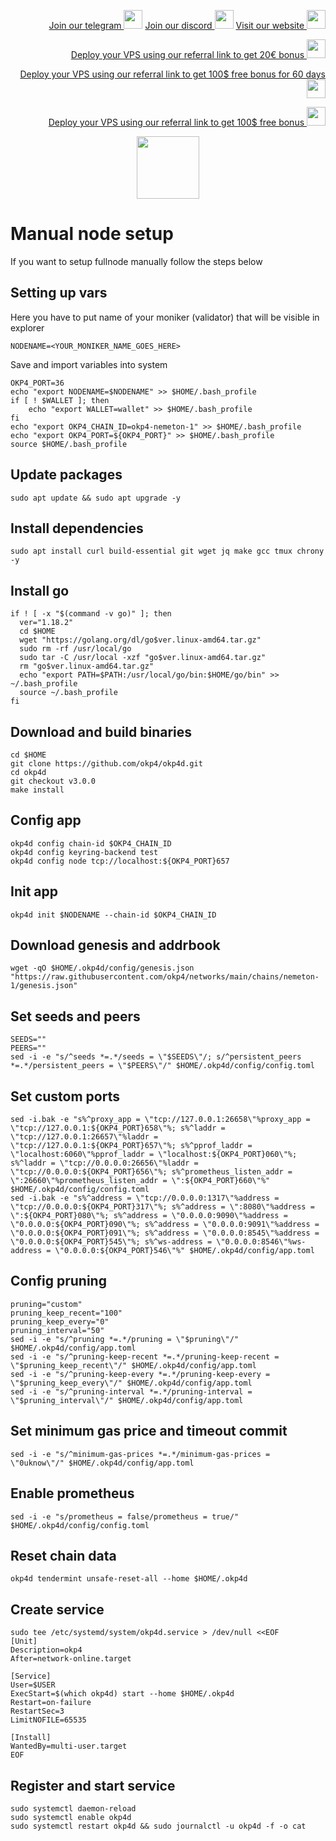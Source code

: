 <p style="font-size:14px" align="right">
<a href="https://t.me/kjnotes" target="_blank">Join our telegram <img src="https://user-images.githubusercontent.com/50621007/183283867-56b4d69f-bc6e-4939-b00a-72aa019d1aea.png" width="30"/></a>
<a href="https://discord.gg/JqQNcwff2e" target="_blank">Join our discord <img src="https://user-images.githubusercontent.com/50621007/176236430-53b0f4de-41ff-41f7-92a1-4233890a90c8.png" width="30"/></a>
<a href="https://kjnodes.com/" target="_blank">Visit our website <img src="https://user-images.githubusercontent.com/50621007/168689709-7e537ca6-b6b8-4adc-9bd0-186ea4ea4aed.png" width="30"/></a>
</p>

<p style="font-size:14px" align="right">
<a href="https://hetzner.cloud/?ref=y8pQKS2nNy7i" target="_blank">Deploy your VPS using our referral link to get 20€ bonus <img src="https://user-images.githubusercontent.com/50621007/174612278-11716b2a-d662-487e-8085-3686278dd869.png" width="30"/></a>
</p>
<p style="font-size:14px" align="right">
<a href="https://m.do.co/c/17b61545ca3a" target="_blank">Deploy your VPS using our referral link to get 100$ free bonus for 60 days <img src="https://user-images.githubusercontent.com/50621007/183284313-adf81164-6db4-4284-9ea0-bcb841936350.png" width="30"/></a>
</p>
<p style="font-size:14px" align="right">
<a href="https://www.vultr.com/?ref=7418642" target="_blank">Deploy your VPS using our referral link to get 100$ free bonus <img src="https://user-images.githubusercontent.com/50621007/183284971-86057dc2-2009-4d40-a1d4-f0901637033a.png" width="30"/></a>
</p>

<p align="center">
  <img height="100" height="auto" src="https://user-images.githubusercontent.com/50621007/197729389-6460f284-75c8-4df9-b329-055bb64a16ed.png">
</p>

# Manual node setup
If you want to setup fullnode manually follow the steps below

## Setting up vars
Here you have to put name of your moniker (validator) that will be visible in explorer
```
NODENAME=<YOUR_MONIKER_NAME_GOES_HERE>
```

Save and import variables into system
```
OKP4_PORT=36
echo "export NODENAME=$NODENAME" >> $HOME/.bash_profile
if [ ! $WALLET ]; then
	echo "export WALLET=wallet" >> $HOME/.bash_profile
fi
echo "export OKP4_CHAIN_ID=okp4-nemeton-1" >> $HOME/.bash_profile
echo "export OKP4_PORT=${OKP4_PORT}" >> $HOME/.bash_profile
source $HOME/.bash_profile
```

## Update packages
```
sudo apt update && sudo apt upgrade -y
```

## Install dependencies
```
sudo apt install curl build-essential git wget jq make gcc tmux chrony -y
```

## Install go
```
if ! [ -x "$(command -v go)" ]; then
  ver="1.18.2"
  cd $HOME
  wget "https://golang.org/dl/go$ver.linux-amd64.tar.gz"
  sudo rm -rf /usr/local/go
  sudo tar -C /usr/local -xzf "go$ver.linux-amd64.tar.gz"
  rm "go$ver.linux-amd64.tar.gz"
  echo "export PATH=$PATH:/usr/local/go/bin:$HOME/go/bin" >> ~/.bash_profile
  source ~/.bash_profile
fi
```

## Download and build binaries
```
cd $HOME
git clone https://github.com/okp4/okp4d.git
cd okp4d
git checkout v3.0.0
make install
```

## Config app
```
okp4d config chain-id $OKP4_CHAIN_ID
okp4d config keyring-backend test
okp4d config node tcp://localhost:${OKP4_PORT}657
```

## Init app
```
okp4d init $NODENAME --chain-id $OKP4_CHAIN_ID
```

## Download genesis and addrbook
```
wget -qO $HOME/.okp4d/config/genesis.json "https://raw.githubusercontent.com/okp4/networks/main/chains/nemeton-1/genesis.json"
```

## Set seeds and peers
```
SEEDS=""
PEERS=""
sed -i -e "s/^seeds *=.*/seeds = \"$SEEDS\"/; s/^persistent_peers *=.*/persistent_peers = \"$PEERS\"/" $HOME/.okp4d/config/config.toml
```

## Set custom ports
```
sed -i.bak -e "s%^proxy_app = \"tcp://127.0.0.1:26658\"%proxy_app = \"tcp://127.0.0.1:${OKP4_PORT}658\"%; s%^laddr = \"tcp://127.0.0.1:26657\"%laddr = \"tcp://127.0.0.1:${OKP4_PORT}657\"%; s%^pprof_laddr = \"localhost:6060\"%pprof_laddr = \"localhost:${OKP4_PORT}060\"%; s%^laddr = \"tcp://0.0.0.0:26656\"%laddr = \"tcp://0.0.0.0:${OKP4_PORT}656\"%; s%^prometheus_listen_addr = \":26660\"%prometheus_listen_addr = \":${OKP4_PORT}660\"%" $HOME/.okp4d/config/config.toml
sed -i.bak -e "s%^address = \"tcp://0.0.0.0:1317\"%address = \"tcp://0.0.0.0:${OKP4_PORT}317\"%; s%^address = \":8080\"%address = \":${OKP4_PORT}080\"%; s%^address = \"0.0.0.0:9090\"%address = \"0.0.0.0:${OKP4_PORT}090\"%; s%^address = \"0.0.0.0:9091\"%address = \"0.0.0.0:${OKP4_PORT}091\"%; s%^address = \"0.0.0.0:8545\"%address = \"0.0.0.0:${OKP4_PORT}545\"%; s%^ws-address = \"0.0.0.0:8546\"%ws-address = \"0.0.0.0:${OKP4_PORT}546\"%" $HOME/.okp4d/config/app.toml
```

## Config pruning
```
pruning="custom"
pruning_keep_recent="100"
pruning_keep_every="0"
pruning_interval="50"
sed -i -e "s/^pruning *=.*/pruning = \"$pruning\"/" $HOME/.okp4d/config/app.toml
sed -i -e "s/^pruning-keep-recent *=.*/pruning-keep-recent = \"$pruning_keep_recent\"/" $HOME/.okp4d/config/app.toml
sed -i -e "s/^pruning-keep-every *=.*/pruning-keep-every = \"$pruning_keep_every\"/" $HOME/.okp4d/config/app.toml
sed -i -e "s/^pruning-interval *=.*/pruning-interval = \"$pruning_interval\"/" $HOME/.okp4d/config/app.toml
```

## Set minimum gas price and timeout commit
```
sed -i -e "s/^minimum-gas-prices *=.*/minimum-gas-prices = \"0uknow\"/" $HOME/.okp4d/config/app.toml
```

## Enable prometheus
```
sed -i -e "s/prometheus = false/prometheus = true/" $HOME/.okp4d/config/config.toml
```

## Reset chain data
```
okp4d tendermint unsafe-reset-all --home $HOME/.okp4d
```

## Create service
```
sudo tee /etc/systemd/system/okp4d.service > /dev/null <<EOF
[Unit]
Description=okp4
After=network-online.target

[Service]
User=$USER
ExecStart=$(which okp4d) start --home $HOME/.okp4d
Restart=on-failure
RestartSec=3
LimitNOFILE=65535

[Install]
WantedBy=multi-user.target
EOF
```

## Register and start service
```
sudo systemctl daemon-reload
sudo systemctl enable okp4d
sudo systemctl restart okp4d && sudo journalctl -u okp4d -f -o cat
```
